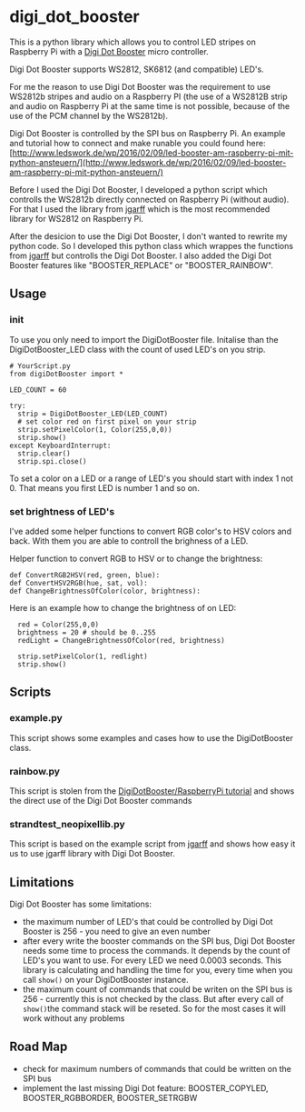 # digi_dot_booster

This is a python library which allows you to control LED stripes on Raspberry Pi with a [Digi Dot Booster](http://www.led-genial.de/DIGI-DOT-Booster-WS2812-und-SK6812-ueber-SPI-Schnittstelle-ansteuern) micro controller. 

Digi Dot Booster supports WS2812, SK6812 (and compatible) LED's.

For me the reason to use Digi Dot Booster was the requirement to use WS2812b stripes and audio on a Raspberry PI (the use of a WS2812B strip and audio on Raspberry Pi at the same time is not possible, because of the use of the PCM channel by the WS2812b).

Digi Dot Booster is controlled by the SPI bus on Raspberry Pi. An example and tutorial how to connect and make runable you could found here: [http://www.ledswork.de/wp/2016/02/09/led-booster-am-raspberry-pi-mit-python-ansteuern/](http://www.ledswork.de/wp/2016/02/09/led-booster-am-raspberry-pi-mit-python-ansteuern/)

Before I used the Digi Dot Booster, I developed a python script which controlls the WS2812b directly connected on Raspberry Pi (without audio). For that I used the library from [jgarff](https://github.com/jgarff/rpi_ws281x) which is the most recommended library for WS2812 on Raspberry Pi.

After the desicion to use the Digi Dot Booster, I don't wanted to rewrite my python code. So I developed this python class which wrappes the functions from [jgarff](https://github.com/jgarff/rpi_ws281x) but controlls the Digi Dot Booster. I also added the Digi Dot Booster features like "BOOSTER_REPLACE" or "BOOSTER_RAINBOW".

## Usage

### init

To use you only need to import the DigiDotBooster file. Initalise than the DigiDotBooster_LED class with the count of used LED's on you strip.

````
# YourScript.py
from digiDotBooster import *

LED_COUNT = 60

try:
  strip = DigiDotBooster_LED(LED_COUNT)
  # set color red on first pixel on your strip 
  strip.setPixelColor(1, Color(255,0,0))
  strip.show()
except KeyboardInterrupt:
  strip.clear()
  strip.spi.close()  
````

To set a color on a LED or a range of LED's you should start with index 1 not 0. That means you first LED is number 1 and so on.


### set brightness of LED's

I've added some helper functions to convert RGB color's to HSV colors and back. With them you are able to controll the brighness of a LED.

Helper function to convert RGB to HSV or to change the brightness:

````
def ConvertRGB2HSV(red, green, blue):
def ConvertHSV2RGB(hue, sat, vol):
def ChangeBrightnessOfColor(color, brightness):
````


Here is an example how to change the brightness of on LED:

````
  red = Color(255,0,0)
  brightness = 20 # should be 0..255
  redLight = ChangeBrightnessOfColor(red, brightness)
  
  strip.setPixelColor(1, redlight)
  strip.show()
````


## Scripts

### example.py
This script shows some examples and cases how to use the DigiDotBooster class.

### rainbow.py
This script is stolen from the [DigiDotBooster/RaspberryPi tutorial](http://www.ledswork.de/wp/2016/02/09/led-booster-am-raspberry-pi-mit-python-ansteuern/) and shows the direct use of the Digi Dot Booster commands

### strandtest_neopixellib.py
This script is based on the example script from [jgarff](https://github.com/jgarff/rpi_ws281x/blob/master/python/examples/strandtest.py) and shows how easy it us to use jgarff library with Digi Dot Booster.



## Limitations
 Digi Dot Booster has some limitations:
 
  * the maximum number of LED's that could be controlled by Digi Dot Booster  is 256 - you need to give an even number
  * after every write the booster commands on the SPI bus, Digi Dot Booster needs some time to process the commands. It depends by the count of LED's you want to use. For every LED we need 0.0003 seconds. This library is calculating and handling the time for you, every time when you call `show()` on your DigiDotBooster instance.
  * the maximum count of commands that could be writen on the SPI bus is 256 - currently this is not checked by the class. But after every call of `show()`the command stack will be reseted. So for the most cases it will work without any problems
  
## Road Map

* check for maximum numbers of commands that could be written on the SPI bus
* implement the last missing Digi Dot feature: BOOSTER_COPYLED, BOOSTER_RGBBORDER, BOOSTER_SETRGBW









 